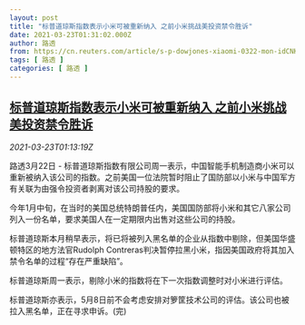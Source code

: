 ```yaml
---
layout: post
title: "标普道琼斯指数表示小米可被重新纳入 之前小米挑战美投资禁令胜诉"
date: 2021-03-23T01:31:02.000Z
author: 路透
from: https://cn.reuters.com/article/s-p-dowjones-xiaomi-0322-mon-idCNKBS2BF03Q
tags: [ 路透 ]
categories: [ 路透 ]
---
```

<!--1616463062000-->
[标普道琼斯指数表示小米可被重新纳入 之前小米挑战美投资禁令胜诉](https://cn.reuters.com/article/s-p-dowjones-xiaomi-0322-mon-idCNKBS2BF03Q)
------

<div>
<div><i>2021-03-23T01:13:19Z</i></div><p>路透3月22日 - 标普道琼斯指数有限公司周一表示，中国智能手机制造商小米可以重新被纳入该公司的指数。之前美国一位法院暂时阻止了国防部以小米与中国军方有关联为由强令投资者剥离对该公司持股的要求。</p><p>今年1月中旬，在当时的美国总统特朗普任内，美国国防部将小米和其它八家公司列入一份名单，要求美国人在一定期限内出售对这些公司的持股。</p><p>标普道琼斯本月稍早表示，将已将被列入黑名单的企业从指数中剔除，但美国华盛顿特区的地方法官Rudolph Contreras判决暂停拉黑小米，指因美国政府将其加入禁令名单的过程“存在严重缺陷”。</p><p>标普道琼斯周一表示，剔除小米的指数将在下一次指数调整时对小米进行评估。</p><p>标普道琼斯亦表示，5月8日前不会考虑安排对箩筐技术公司的评估。该公司也被拉入黑名单，正在寻求申诉。(完)</p>
</div>
